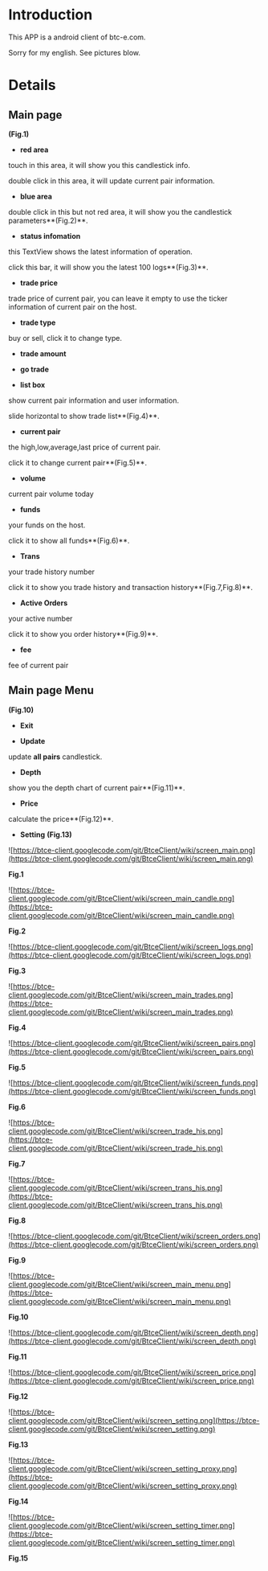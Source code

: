 # Introduction #

This APP is a android client of btc-e.com.

Sorry for my english. See pictures blow.


# Details #

## Main page ##
**(Fig.1)**


  * **red area**

touch in this area, it will show you this candlestick info.

double click in this area, it will update current pair information.

  * **blue area**

double click in this but not red area, it will show you the candlestick parameters**(Fig.2)**.

  * **status infomation**

this TextView shows the latest information of operation.

click this bar, it will show you the latest 100 logs**(Fig.3)**.

  * **trade price**

trade price of current pair, you can leave it empty to use the ticker information of current pair on the host.

  * **trade type**

buy or sell, click it to change type.

  * **trade amount**

  * **go trade**

  * **list box**

show current pair information and user information.

slide horizontal to show trade list**(Fig.4)**.

  * **current pair**

the high,low,average,last price of current pair.

click it to change current pair**(Fig.5)**.

  * **volume**

current pair volume today

  * **funds**

your funds on the host.

click it to show all funds**(Fig.6)**.

  * **Trans**

your trade history number

click it to show you trade history and transaction history**(Fig.7,Fig.8)**.

  * **Active Orders**

your active number

click it to show you order history**(Fig.9)**.

  * **fee**

fee of current pair

## Main page Menu ##
**(Fig.10)**

  * **Exit**

  * **Update**

update **all pairs** candlestick.

  * **Depth**

show you the depth chart of current pair**(Fig.11)**.

  * **Price**

calculate the price**(Fig.12)**.

  * **Setting**
**(Fig.13)**


![https://btce-client.googlecode.com/git/BtceClient/wiki/screen_main.png](https://btce-client.googlecode.com/git/BtceClient/wiki/screen_main.png)

**Fig.1**

![https://btce-client.googlecode.com/git/BtceClient/wiki/screen_main_candle.png](https://btce-client.googlecode.com/git/BtceClient/wiki/screen_main_candle.png)

**Fig.2**

![https://btce-client.googlecode.com/git/BtceClient/wiki/screen_logs.png](https://btce-client.googlecode.com/git/BtceClient/wiki/screen_logs.png)

**Fig.3**

![https://btce-client.googlecode.com/git/BtceClient/wiki/screen_main_trades.png](https://btce-client.googlecode.com/git/BtceClient/wiki/screen_main_trades.png)

**Fig.4**

![https://btce-client.googlecode.com/git/BtceClient/wiki/screen_pairs.png](https://btce-client.googlecode.com/git/BtceClient/wiki/screen_pairs.png)

**Fig.5**

![https://btce-client.googlecode.com/git/BtceClient/wiki/screen_funds.png](https://btce-client.googlecode.com/git/BtceClient/wiki/screen_funds.png)

**Fig.6**

![https://btce-client.googlecode.com/git/BtceClient/wiki/screen_trade_his.png](https://btce-client.googlecode.com/git/BtceClient/wiki/screen_trade_his.png)

**Fig.7**

![https://btce-client.googlecode.com/git/BtceClient/wiki/screen_trans_his.png](https://btce-client.googlecode.com/git/BtceClient/wiki/screen_trans_his.png)

**Fig.8**

![https://btce-client.googlecode.com/git/BtceClient/wiki/screen_orders.png](https://btce-client.googlecode.com/git/BtceClient/wiki/screen_orders.png)

**Fig.9**

![https://btce-client.googlecode.com/git/BtceClient/wiki/screen_main_menu.png](https://btce-client.googlecode.com/git/BtceClient/wiki/screen_main_menu.png)

**Fig.10**

![https://btce-client.googlecode.com/git/BtceClient/wiki/screen_depth.png](https://btce-client.googlecode.com/git/BtceClient/wiki/screen_depth.png)

**Fig.11**

![https://btce-client.googlecode.com/git/BtceClient/wiki/screen_price.png](https://btce-client.googlecode.com/git/BtceClient/wiki/screen_price.png)

**Fig.12**

![https://btce-client.googlecode.com/git/BtceClient/wiki/screen_setting.png](https://btce-client.googlecode.com/git/BtceClient/wiki/screen_setting.png)

**Fig.13**

![https://btce-client.googlecode.com/git/BtceClient/wiki/screen_setting_proxy.png](https://btce-client.googlecode.com/git/BtceClient/wiki/screen_setting_proxy.png)

**Fig.14**

![https://btce-client.googlecode.com/git/BtceClient/wiki/screen_setting_timer.png](https://btce-client.googlecode.com/git/BtceClient/wiki/screen_setting_timer.png)

**Fig.15**